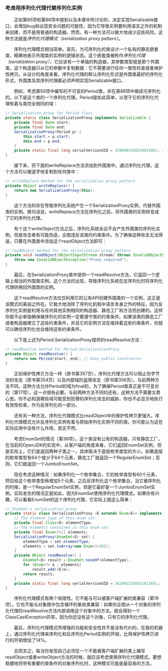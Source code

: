 ### 考虑用序列化代理代替序列化实例

&emsp;&emsp;正如第85项和第86项中提到以及本章中所讨论的，决定实现Serializable接口，会增加bug和出现安全问题的可能性，因为它导致实例要利用语言之外的机制来创建，而不是用普通的构造器。然而，有一种方法可以极大地减少这些风险。这种方法就是*序列化代理模式（serialization proxy pattern）*。

&emsp;&emsp;序列化代理模式相当简单。首先，为可序列化的类设计一个私有的静态嵌套类，精确地表示外围类的实例的逻辑状态。这个嵌套类被称作*序列化代理（serialization proxy）*，它应该有一个单独的构造器，其参数类型就是那个外围类。这个构造器只从它的参数中复制数据：它不需要进行任何一致性检查或者保护性拷贝。从设计的角度来看，序列化代理的默认序列化形式是外围类最好的序列化形式。外围类及其序列代理都必须声明实现Serializable接口。

&emsp;&emsp;例如，考虑第50项中编写的不可变的Period类，并在第88项中做成可序列化的。以下是这个类的一个序列化代理。Period是如此简单，以至于它的序列化代理有着与类完全相同的域：

```java
// Serialization proxy for Period class
private static class SerializationProxy implements Serializable {
    private final Date start;
    private final Date end;
    SerializationProxy(Period p) {
        this.start = p.start;
        this.end = p.end;
    }
    private static final long serialVersionUID = 234098243823485285L; // Any number will do (Item 87)
}
```

&emsp;&emsp;接下来，将下面的writeReplace方法添加到外围类中。通过序列化代理，这个方法可以被逐字地复制到任何类中：

```java
// writeReplace method for the serialization proxy pattern
private Object writeReplace() {
    return new SerializationProxy(this);
}
```

&emsp;&emsp;这个方法的存在导致序列化系统产生一个SerializationProxy实例，代替外围类的实例。换句话说，writeReplace方法在序列化之前，将外围类的实例转变成了它的序列化代理。

&emsp;&emsp;有个这个writeObject方法之后，序列化系统永远不会产生外围类的序列化实例，但是攻击者有可能伪造，企图违反该类的约束条件。为了确保这种攻击无法得逞，只要在外围类中添加这个readObject方法即可：

```java
// readObject method for the serialization proxy pattern
private void readObject(ObjectInputStream stream) throws InvalidObjectException {
    throw new InvalidObjectException("Proxy required");
}
```

&emsp;&emsp;最后，在SerializationProxy类中提供一个readResolve方法，它返回一个逻辑上相当的外围类实例。这个方法的出现，导致序列化系统在反序列化时将序列化代理转换回外围类的实例。

&emsp;&emsp;这个readResolve方法仅仅利用它的公有API创建外围类的一个实例，这正是该模式的美丽之所在。它极大地消除了序列化机制中语言本身之外的特征，因为反序列化实例是利用与任何其他实例相同的构造器、静态工厂和方法而创建的。这样你就不必单独确保被序列化的实例一定要遵守类的约束条件。如果该类的静态工厂或者构造器建立了这些约束条件，并且它的实例方法在维持着这些约束条件，你就可以确信序列化也会维持这些约束条件。

&emsp;&emsp;以下是上述为Period.SerializationProxy提供的readResolve方法：

```java
// readResolve method for Period.SerializationProxy
private Object readResolve() {
    return new Period(start, end); // Uses public constructor
}
```

&emsp;&emsp;正如保护性拷贝方法一样（原书第357页），序列化代理方法可以阻止伪字节流的攻击（原书第354页）以及内部域的盗用攻击（原书第356页）。与前两种方法不同，这种方法允许Period的域为final的，为了确保Period类真正是不可变对的（第17项），这一点很有必要。与前两种方法不同的还有，这种方法不需要太费心思。你不必知道哪些域可能受到狡猾的序列化攻击的威胁，你也不必显示地执行有效性检查，作为反序列化的一部分。

&emsp;&emsp;还有另一种方法，序列化代理模式比readObject中的保护性拷贝更强大。序列化代理模式允许反序列化实例有着与原始序列化实例不同的类。你可能认为这在实际应用中没有什么作用，其实不然。

&emsp;&emsp;考虑EnumSet的情况（第36项）。这个类没有公有的构造器，只有静态工厂。在当前的OpenJDK的实现中，从客户端的角度来看，它们返回EnumSet实例，但是实际上，它们是返回两种子类之一，具体取决于底层枚举类型的大小。如果底层的枚举类型有64个或少于64个元素，静态工厂就返回一个RegularEnumSet；否则，它们就返回一个JumboEnumSet。

&emsp;&emsp;现在考虑这种情况：如果序列化一个枚举集合，它的枚举类型有60个元素，然后给这个枚举类型再增加5个元素，之后反序列化这个枚举集合。当它被序列化的时候，是一个RegularEnumSet实例，但是它最好是一个JumboEnumSet实例。实际发生的情况正是如此，因为EnumSet使用序列化代理模式。如果你有兴趣，可以看看EnumSet的这个序列化代理，它实际上就这么简单：

```java
// EnumSet's serialization proxy
private static class SerializationProxy <E extends Enum<E>> implements Serializable {
    // The element type of this enum set.
    private final Class<E> elementType;
    // The elements contained in this enum set.
    private final Enum<?>[] elements;
    SerializationProxy(EnumSet<E> set) {
        elementType = set.elementType;
        elements = set.toArray(new Enum<?>[0]);
    }
    private Object readResolve() {
        EnumSet<E> result = EnumSet.noneOf(elementType);
        for (Enum<?> e : elements)
            result.add((E)e);
        return result;
    }
    private static final long serialVersionUID = 362491234563181265L;
}
```

&emsp;&emsp;序列化代理模式有两个局限性。它不能与可以被客户端扩展的类兼容（第19项）。它也不能与对象图中包含循环的某些类兼容：如果你企图从一个对象的序列化代理的readResolve方法内部调用这个对象中的方法，就会得到一个ClassCastException异常，因为你还没有这个对象，只有它的序列化代理。

&emsp;&emsp;最后，序列化代理模式所增强的功能和安全性并不是没有代价的。在我的机器上，通过序列化代理来序列化和反序列化Period实例的开销，比用保护性拷贝进行的开销增加了14%。

&emsp;&emsp;总而言之，每当你发现自己必须在一个不能被客户端扩展的类上编写readObject或者writeObject方法的时候，就应该考虑使用序列化代理模式。要想稳健地将带有重要约束条件的对象序列化时，这种模式可能是最容易的方法。